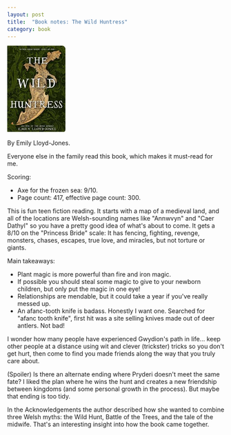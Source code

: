 ```yaml
---
layout: post
title:  "Book notes: The Wild Huntress"
category: book
---
```


![Book cover](/assets/the-wild-huntress.jpg)

By Emily Lloyd-Jones.

Everyone else in the family read this book, which makes it must-read for me.

Scoring:
* Axe for the frozen sea: 9/10.
* Page count: 417, effective page count: 300.

This is fun teen fiction reading. It starts with a map of a medieval land, and all of the locations are Welsh-sounding names like "Annwvyn" and "Caer Dathyl" so you have a pretty good idea of what's about to come. It gets a 8/10 on the "Princess Bride" scale: It has fencing, fighting, revenge, monsters, chases, escapes, true love, and miracles, but not torture or giants.

Main takeaways:
* Plant magic is more powerful than fire and iron magic.
* If possible you should steal some magic to give to your newborn children, but only put the magic in one eye!
* Relationships are mendable, but it could take a year if you've really messed up.
* An afanc-tooth knife is badass. Honestly I want one. Searched for "afanc tooth knife", first hit was a site selling knives made out of deer antlers. Not bad!

I wonder how many people have experienced Gwydion's path in life... keep other people at a distance using wit and clever (trickster) tricks so you don't get hurt, then come to find you made friends along the way that you truly care about.

(Spoiler) Is there an alternate ending where Pryderi doesn't meet the same fate? I liked the plan where he wins the hunt and creates a new friendship between kingdoms (and some personal growth in the process). But maybe that ending is too tidy.

In the Acknowledgements the author described how she wanted to combine three Welsh myths: the Wild Hunt, Battle of the Trees, and the tale of the midwife. That's an interesting insight into how the book came together.

